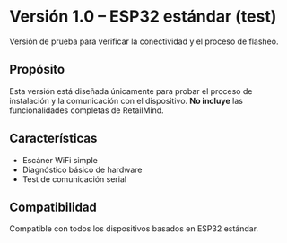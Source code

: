 # Versión 1.0 – ESP32 estándar (test)

Versión de prueba para verificar la conectividad y el proceso de flasheo.

## Propósito

Esta versión está diseñada únicamente para probar el proceso de instalación y la comunicación con el dispositivo. **No incluye** las funcionalidades completas de RetailMind.

## Características

* Escáner WiFi simple
* Diagnóstico básico de hardware
* Test de comunicación serial

## Compatibilidad

Compatible con todos los dispositivos basados en ESP32 estándar.